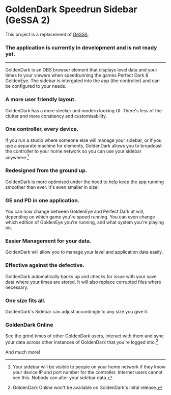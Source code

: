 # GoldenDark Speedrun Sidebar (GeSSA 2)
This project is a replacement of [GeSSA](https://github.com/LostMyTriforce/gessa/).


### The application is currently in development and is not ready yet.
---

GoldenDark is an OBS browser element that displays level data and your times to your viewers when speedrunning the games Perfect Dark & GoldenEye. The sidebar is intergated into the app (the controller) and can be configured to your needs.

### A more user friendly layout.
GoldenDark has a more sleeker and modern looking UI. There's less of the clutter and more consitency and customisability.

### One controller, every device.
If you run a studio where someone else will manage your sidebar, or if you use a separate machine for elements, GoldenDark allows you to broadcast the controller to your home network so you can use your sidebar anywhere.[^1]

### Redesigned from the ground up.
GoldenDark is more optimised under the hood to help keep the app running smoother than ever. It's even smaller in size!

### GE and PD in one application.
You can now change between GoldenEye and Perfect Dark at will, depending on which game you're speed running. You can even change which edition of GoldenEye you're running, and what system you're playing on.

### Easier Management for your data.
GoldenDark will allow you to manage your level and application data easily.

### Effective against the defective.
GoldenDark automatically backs up and checks for issue with your save data where your times are stored. It will also replace corrupted files where necessary.

### One size fits all.
GoldenDark's Sidebar can adjust accordingly to any size you give it.

### GoldenDark Online
See the grind times of other GoldenDark users, interact with them and sync your data across other instances of GoldenDark that you're logged into.[^2]

And much more!

[^1]: Your sidebar will be visible to people on your home network if they know your device IP and port number for the controller. Internet users cannot see this. Nobody can alter your sidebar data.
[^2]: GoldenDark Online won't be available on GoldenDark's inital release.
